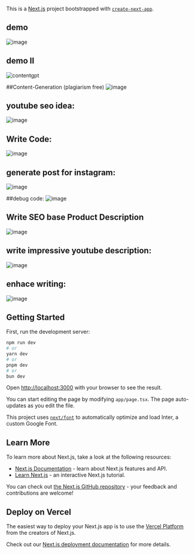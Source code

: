 This is a [Next.js](https://nextjs.org/) project bootstrapped with [`create-next-app`](https://github.com/vercel/next.js/tree/canary/packages/create-next-app).

## demo
![image](https://github.com/user-attachments/assets/a9aca23b-ec86-418a-9bf8-4c924fdabd37)

## demo II

![contentgpt](https://github.com/user-attachments/assets/84b336d0-29df-4776-86eb-4114c5ede0e1)

##Content-Generation (plagiarism free)
![image](https://github.com/user-attachments/assets/4ec08cb1-c51e-4c30-8b4d-72cff8e0d817)

## youtube seo idea:
![image](https://github.com/user-attachments/assets/260ef744-f49f-4835-a41c-5473943e1dfb)

## Write Code:
![image](https://github.com/user-attachments/assets/13e8f393-014e-4ef5-9d58-9fd46fec2ab6)


## generate post for instagram:
![image](https://github.com/user-attachments/assets/13e60033-68ee-40e0-9074-4baa404f8307)

##debug code:
![image](https://github.com/user-attachments/assets/947e900f-14c3-4216-a1d5-9855101883e8)

## Write SEO base Product Description
![image](https://github.com/user-attachments/assets/3bda68ca-9013-4c06-afd8-e1c12265943e)


## write impressive youtube description:
![image](https://github.com/user-attachments/assets/a53cf351-9913-4cc2-95f0-5572bc5591f2)

## enhace writing:
![image](https://github.com/user-attachments/assets/56c0ac50-7dcb-4097-aa02-9f78f6f0526f)


## Getting Started

First, run the development server:

```bash
npm run dev
# or
yarn dev
# or
pnpm dev
# or
bun dev
```

Open [http://localhost:3000](http://localhost:3000) with your browser to see the result.

You can start editing the page by modifying `app/page.tsx`. The page auto-updates as you edit the file.

This project uses [`next/font`](https://nextjs.org/docs/basic-features/font-optimization) to automatically optimize and load Inter, a custom Google Font.

## Learn More

To learn more about Next.js, take a look at the following resources:

- [Next.js Documentation](https://nextjs.org/docs) - learn about Next.js features and API.
- [Learn Next.js](https://nextjs.org/learn) - an interactive Next.js tutorial.

You can check out [the Next.js GitHub repository](https://github.com/vercel/next.js/) - your feedback and contributions are welcome!

## Deploy on Vercel

The easiest way to deploy your Next.js app is to use the [Vercel Platform](https://vercel.com/new?utm_medium=default-template&filter=next.js&utm_source=create-next-app&utm_campaign=create-next-app-readme) from the creators of Next.js.

Check out our [Next.js deployment documentation](https://nextjs.org/docs/deployment) for more details.
